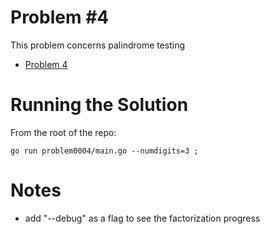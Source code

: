 Problem #4
==========

This problem concerns palindrome testing

* [Problem 4](https://projecteuler.net/problem=4)

Running the Solution
=====

From the root of the repo:

```
go run problem0004/main.go --numdigits=3 ;
```

Notes
=====

  * add "--debug" as a flag to see the  factorization progress
